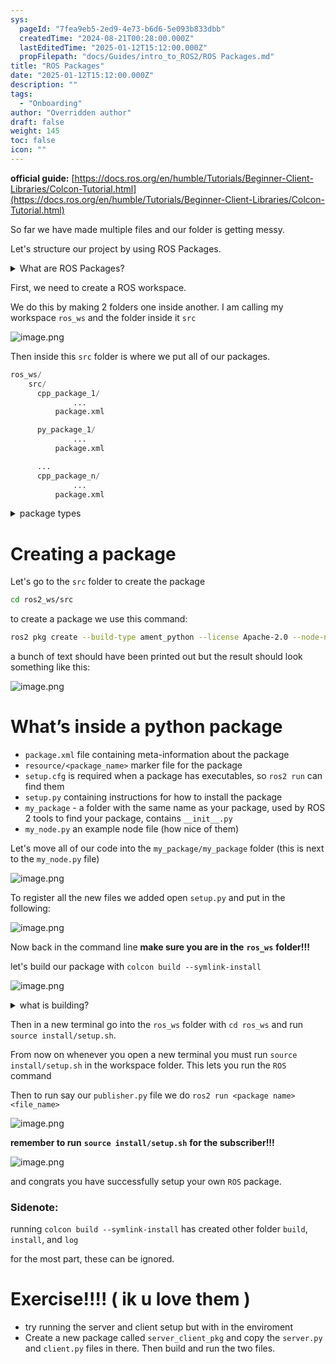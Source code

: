 ```yaml
---
sys:
  pageId: "7fea9eb5-2ed9-4e73-b6d6-5e093b833dbb"
  createdTime: "2024-08-21T00:28:00.000Z"
  lastEditedTime: "2025-01-12T15:12:00.000Z"
  propFilepath: "docs/Guides/intro_to_ROS2/ROS Packages.md"
title: "ROS Packages"
date: "2025-01-12T15:12:00.000Z"
description: ""
tags:
  - "Onboarding"
author: "Overridden author"
draft: false
weight: 145
toc: false
icon: ""
---
```


**official guide:** [https://docs.ros.org/en/humble/Tutorials/Beginner-Client-Libraries/Colcon-Tutorial.html](https://docs.ros.org/en/humble/Tutorials/Beginner-Client-Libraries/Colcon-Tutorial.html)

So far we have made multiple files and our folder is getting messy.

Let's structure our project by using ROS Packages.

<details>

<summary>What are ROS Packages?</summary>

ROS Packages are, as the name implies, packages of code that are highly sharable between ROS developers.

They consist of a folder, `package.xml` file, and source code

```python
      cpp_package_1/
		      ... imagine much code files here ..
          package.xml
```

</details>

First, we need to create a ROS workspace.

We do this by making 2 folders one inside another. I am calling my workspace `ros_ws` and the folder inside it `src`

![image.png](https://prod-files-secure.s3.us-west-2.amazonaws.com/d518164a-d88e-44d1-a4ee-3adb3bd8bce0/70706947-fd18-4537-a67b-e12946812d31/image.png?X-Amz-Algorithm=AWS4-HMAC-SHA256&X-Amz-Content-Sha256=UNSIGNED-PAYLOAD&X-Amz-Credential=ASIAZI2LB466TIDG4AEU%2F20250515%2Fus-west-2%2Fs3%2Faws4_request&X-Amz-Date=20250515T121551Z&X-Amz-Expires=3600&X-Amz-Security-Token=IQoJb3JpZ2luX2VjEHQaCXVzLXdlc3QtMiJHMEUCIBkQ3HxSozBGO7%2FZHXObif9i90JBJjzp1%2F401%2FjTrBK7AiEAiQE549aAFcnGlDxwD1js1PXffeief8OgMSaAhc8y3eEq%2FwMILRAAGgw2Mzc0MjMxODM4MDUiDKFhgeyTgG9gfH6yHyrcAxzPMAkgvdlPijE%2F5%2BqNL9pnnAXSZ9c6lxSh1WNX80Gd45lmu98tE3rt4Dco0XWwaMgmEMxvsF%2BKrtEps0Xl4lzu%2FwRB2hWpYZeQqivkHOcGDslJ7XqL6EFIuq6hmxkOjbXUHSti4lK86PTY1lijbubouQ3YBagvFpUx26SElLegKPPu%2FsiUbr%2F1%2FeTv6aUngwZLTuTrTWOjaE5qs2cAWnB30J51FpEQl%2BUgERgNGkBLY8LSFkCYwc%2Fg899PapTKFql4WSpXxsdob3AnfVDGEIHPD4QWvk2OVCcS0t%2FL0eGSHS31HLHIXR3CqEzEDMH2CqfCd1rW8yesFdWuo9Be0LAbNNwmq%2BZUCltaC%2BjrbUHYmFHu8cRhMxJwZ6p4LWHv%2ByhBDQ3fH8jwIoMk%2F8iYUJsuipmD2MBOiA2v3S%2BTmhZa%2FyHo3ox%2FXufwXw2COU%2BRrB1UtNO0XYR3RNSYQLWKEUOYd0r9A7eQpUSOItkB19plVZwzd4DoQmp8Ra7Fxb4iZ0mhH9hnxdRE5Mi258TVvNhRhmwY8ps0rfL8owe%2FbaLgFhQLHV9aRFuwWcO6DeRMUXqb%2BCW2Gm1itfNCslP6a0Djl3sbvDLTPVhJdBDgm5zok4L9gYQWQ5%2BxA7roMMOgl8EGOqUBUPywm3wB89Q68SwKfs0P1sXNVEKfB0ss%2BxEriedcG7ai8v1y5plse%2FPbbv8XLubnKhVYgF6KM0UcoHyD9ZZTRwt39ytI%2B9S%2B1gP96Ae7QL1%2BfztvQeDiMcVzzhz%2FUrm0ejkWZMaFcBdXDJH4%2BwR1y479KqlIsr%2Fk%2BDaKz3SKiOxAJtDZ8wWXnkFQxlY8DUuXxcN%2Bq5E6DG1jZmJYVuR7mkBGTKUL&X-Amz-Signature=ddf4748ca3041660dea2fe3d822506e1a1e03c3ba4d348c62de2a9fbe6d975f2&X-Amz-SignedHeaders=host&x-id=GetObject)

Then inside this `src` folder is where we put all of our packages.

```python
ros_ws/
    src/
      cpp_package_1/
		      ...
          package.xml

      py_package_1/
		      ...
          package.xml

      ...
      cpp_package_n/
		      ...
          package.xml

```

<details>

<summary>package types</summary>

packages can be either `C++` or python.

the intern file structure is different for each but for this guide we will stick to creating python packages

</details>

# Creating a package

Let's go to the `src` folder to create the package

```bash
cd ros2_ws/src
```

to create a package we use this command:

```bash
ros2 pkg create --build-type ament_python --license Apache-2.0 --node-name my_node my_package
```

a bunch of text should have been printed out but the result should look something like this:

![image.png](https://prod-files-secure.s3.us-west-2.amazonaws.com/d518164a-d88e-44d1-a4ee-3adb3bd8bce0/e6cf1e3f-8512-4a3e-b131-079f800bf3e8/image.png?X-Amz-Algorithm=AWS4-HMAC-SHA256&X-Amz-Content-Sha256=UNSIGNED-PAYLOAD&X-Amz-Credential=ASIAZI2LB466TIDG4AEU%2F20250515%2Fus-west-2%2Fs3%2Faws4_request&X-Amz-Date=20250515T121551Z&X-Amz-Expires=3600&X-Amz-Security-Token=IQoJb3JpZ2luX2VjEHQaCXVzLXdlc3QtMiJHMEUCIBkQ3HxSozBGO7%2FZHXObif9i90JBJjzp1%2F401%2FjTrBK7AiEAiQE549aAFcnGlDxwD1js1PXffeief8OgMSaAhc8y3eEq%2FwMILRAAGgw2Mzc0MjMxODM4MDUiDKFhgeyTgG9gfH6yHyrcAxzPMAkgvdlPijE%2F5%2BqNL9pnnAXSZ9c6lxSh1WNX80Gd45lmu98tE3rt4Dco0XWwaMgmEMxvsF%2BKrtEps0Xl4lzu%2FwRB2hWpYZeQqivkHOcGDslJ7XqL6EFIuq6hmxkOjbXUHSti4lK86PTY1lijbubouQ3YBagvFpUx26SElLegKPPu%2FsiUbr%2F1%2FeTv6aUngwZLTuTrTWOjaE5qs2cAWnB30J51FpEQl%2BUgERgNGkBLY8LSFkCYwc%2Fg899PapTKFql4WSpXxsdob3AnfVDGEIHPD4QWvk2OVCcS0t%2FL0eGSHS31HLHIXR3CqEzEDMH2CqfCd1rW8yesFdWuo9Be0LAbNNwmq%2BZUCltaC%2BjrbUHYmFHu8cRhMxJwZ6p4LWHv%2ByhBDQ3fH8jwIoMk%2F8iYUJsuipmD2MBOiA2v3S%2BTmhZa%2FyHo3ox%2FXufwXw2COU%2BRrB1UtNO0XYR3RNSYQLWKEUOYd0r9A7eQpUSOItkB19plVZwzd4DoQmp8Ra7Fxb4iZ0mhH9hnxdRE5Mi258TVvNhRhmwY8ps0rfL8owe%2FbaLgFhQLHV9aRFuwWcO6DeRMUXqb%2BCW2Gm1itfNCslP6a0Djl3sbvDLTPVhJdBDgm5zok4L9gYQWQ5%2BxA7roMMOgl8EGOqUBUPywm3wB89Q68SwKfs0P1sXNVEKfB0ss%2BxEriedcG7ai8v1y5plse%2FPbbv8XLubnKhVYgF6KM0UcoHyD9ZZTRwt39ytI%2B9S%2B1gP96Ae7QL1%2BfztvQeDiMcVzzhz%2FUrm0ejkWZMaFcBdXDJH4%2BwR1y479KqlIsr%2Fk%2BDaKz3SKiOxAJtDZ8wWXnkFQxlY8DUuXxcN%2Bq5E6DG1jZmJYVuR7mkBGTKUL&X-Amz-Signature=9d9dbe1594e1a335a59c820e53929a31c4cd1a4a06399f709c6ff7e9c03528e2&X-Amz-SignedHeaders=host&x-id=GetObject)

# What’s inside a python package

- `package.xml` file containing meta-information about the package
- `resource/<package_name>` marker file for the package
- `setup.cfg` is required when a package has executables, so `ros2 run` can find them
- `setup.py` containing instructions for how to install the package
- `my_package` - a folder with the same name as your package, used by ROS 2 tools to find your package, contains `__init__.py`
- `my_node.py` an example node file (how nice of them)

Let's move all of our code into the `my_package/my_package` folder (this is next to the `my_node.py` file)

![image.png](https://prod-files-secure.s3.us-west-2.amazonaws.com/d518164a-d88e-44d1-a4ee-3adb3bd8bce0/9ce58f11-0da9-4d3e-b86d-506a9685d378/image.png?X-Amz-Algorithm=AWS4-HMAC-SHA256&X-Amz-Content-Sha256=UNSIGNED-PAYLOAD&X-Amz-Credential=ASIAZI2LB466TIDG4AEU%2F20250515%2Fus-west-2%2Fs3%2Faws4_request&X-Amz-Date=20250515T121551Z&X-Amz-Expires=3600&X-Amz-Security-Token=IQoJb3JpZ2luX2VjEHQaCXVzLXdlc3QtMiJHMEUCIBkQ3HxSozBGO7%2FZHXObif9i90JBJjzp1%2F401%2FjTrBK7AiEAiQE549aAFcnGlDxwD1js1PXffeief8OgMSaAhc8y3eEq%2FwMILRAAGgw2Mzc0MjMxODM4MDUiDKFhgeyTgG9gfH6yHyrcAxzPMAkgvdlPijE%2F5%2BqNL9pnnAXSZ9c6lxSh1WNX80Gd45lmu98tE3rt4Dco0XWwaMgmEMxvsF%2BKrtEps0Xl4lzu%2FwRB2hWpYZeQqivkHOcGDslJ7XqL6EFIuq6hmxkOjbXUHSti4lK86PTY1lijbubouQ3YBagvFpUx26SElLegKPPu%2FsiUbr%2F1%2FeTv6aUngwZLTuTrTWOjaE5qs2cAWnB30J51FpEQl%2BUgERgNGkBLY8LSFkCYwc%2Fg899PapTKFql4WSpXxsdob3AnfVDGEIHPD4QWvk2OVCcS0t%2FL0eGSHS31HLHIXR3CqEzEDMH2CqfCd1rW8yesFdWuo9Be0LAbNNwmq%2BZUCltaC%2BjrbUHYmFHu8cRhMxJwZ6p4LWHv%2ByhBDQ3fH8jwIoMk%2F8iYUJsuipmD2MBOiA2v3S%2BTmhZa%2FyHo3ox%2FXufwXw2COU%2BRrB1UtNO0XYR3RNSYQLWKEUOYd0r9A7eQpUSOItkB19plVZwzd4DoQmp8Ra7Fxb4iZ0mhH9hnxdRE5Mi258TVvNhRhmwY8ps0rfL8owe%2FbaLgFhQLHV9aRFuwWcO6DeRMUXqb%2BCW2Gm1itfNCslP6a0Djl3sbvDLTPVhJdBDgm5zok4L9gYQWQ5%2BxA7roMMOgl8EGOqUBUPywm3wB89Q68SwKfs0P1sXNVEKfB0ss%2BxEriedcG7ai8v1y5plse%2FPbbv8XLubnKhVYgF6KM0UcoHyD9ZZTRwt39ytI%2B9S%2B1gP96Ae7QL1%2BfztvQeDiMcVzzhz%2FUrm0ejkWZMaFcBdXDJH4%2BwR1y479KqlIsr%2Fk%2BDaKz3SKiOxAJtDZ8wWXnkFQxlY8DUuXxcN%2Bq5E6DG1jZmJYVuR7mkBGTKUL&X-Amz-Signature=775071985d3d567c38fd51bcfef10ce87a626b5a89ccf8307cd46683a4d987fb&X-Amz-SignedHeaders=host&x-id=GetObject)

To register all the new files we added open `setup.py` and put in the following:

![image.png](https://prod-files-secure.s3.us-west-2.amazonaws.com/d518164a-d88e-44d1-a4ee-3adb3bd8bce0/1cd7c262-4cae-4496-9d75-c178537d24a2/image.png?X-Amz-Algorithm=AWS4-HMAC-SHA256&X-Amz-Content-Sha256=UNSIGNED-PAYLOAD&X-Amz-Credential=ASIAZI2LB466TIDG4AEU%2F20250515%2Fus-west-2%2Fs3%2Faws4_request&X-Amz-Date=20250515T121551Z&X-Amz-Expires=3600&X-Amz-Security-Token=IQoJb3JpZ2luX2VjEHQaCXVzLXdlc3QtMiJHMEUCIBkQ3HxSozBGO7%2FZHXObif9i90JBJjzp1%2F401%2FjTrBK7AiEAiQE549aAFcnGlDxwD1js1PXffeief8OgMSaAhc8y3eEq%2FwMILRAAGgw2Mzc0MjMxODM4MDUiDKFhgeyTgG9gfH6yHyrcAxzPMAkgvdlPijE%2F5%2BqNL9pnnAXSZ9c6lxSh1WNX80Gd45lmu98tE3rt4Dco0XWwaMgmEMxvsF%2BKrtEps0Xl4lzu%2FwRB2hWpYZeQqivkHOcGDslJ7XqL6EFIuq6hmxkOjbXUHSti4lK86PTY1lijbubouQ3YBagvFpUx26SElLegKPPu%2FsiUbr%2F1%2FeTv6aUngwZLTuTrTWOjaE5qs2cAWnB30J51FpEQl%2BUgERgNGkBLY8LSFkCYwc%2Fg899PapTKFql4WSpXxsdob3AnfVDGEIHPD4QWvk2OVCcS0t%2FL0eGSHS31HLHIXR3CqEzEDMH2CqfCd1rW8yesFdWuo9Be0LAbNNwmq%2BZUCltaC%2BjrbUHYmFHu8cRhMxJwZ6p4LWHv%2ByhBDQ3fH8jwIoMk%2F8iYUJsuipmD2MBOiA2v3S%2BTmhZa%2FyHo3ox%2FXufwXw2COU%2BRrB1UtNO0XYR3RNSYQLWKEUOYd0r9A7eQpUSOItkB19plVZwzd4DoQmp8Ra7Fxb4iZ0mhH9hnxdRE5Mi258TVvNhRhmwY8ps0rfL8owe%2FbaLgFhQLHV9aRFuwWcO6DeRMUXqb%2BCW2Gm1itfNCslP6a0Djl3sbvDLTPVhJdBDgm5zok4L9gYQWQ5%2BxA7roMMOgl8EGOqUBUPywm3wB89Q68SwKfs0P1sXNVEKfB0ss%2BxEriedcG7ai8v1y5plse%2FPbbv8XLubnKhVYgF6KM0UcoHyD9ZZTRwt39ytI%2B9S%2B1gP96Ae7QL1%2BfztvQeDiMcVzzhz%2FUrm0ejkWZMaFcBdXDJH4%2BwR1y479KqlIsr%2Fk%2BDaKz3SKiOxAJtDZ8wWXnkFQxlY8DUuXxcN%2Bq5E6DG1jZmJYVuR7mkBGTKUL&X-Amz-Signature=1a52605f7c3b5f999917d1ec29a956d210cb8975d504304fb59c17f8c229106d&X-Amz-SignedHeaders=host&x-id=GetObject)

Now back in the command line **make sure you are in the** **`ros_ws`** **folder!!!**

let's build our package with `colcon build --symlink-install`

![image.png](https://prod-files-secure.s3.us-west-2.amazonaws.com/d518164a-d88e-44d1-a4ee-3adb3bd8bce0/2f2a0d27-b173-48fd-b189-5f5c0ce65619/image.png?X-Amz-Algorithm=AWS4-HMAC-SHA256&X-Amz-Content-Sha256=UNSIGNED-PAYLOAD&X-Amz-Credential=ASIAZI2LB466TIDG4AEU%2F20250515%2Fus-west-2%2Fs3%2Faws4_request&X-Amz-Date=20250515T121551Z&X-Amz-Expires=3600&X-Amz-Security-Token=IQoJb3JpZ2luX2VjEHQaCXVzLXdlc3QtMiJHMEUCIBkQ3HxSozBGO7%2FZHXObif9i90JBJjzp1%2F401%2FjTrBK7AiEAiQE549aAFcnGlDxwD1js1PXffeief8OgMSaAhc8y3eEq%2FwMILRAAGgw2Mzc0MjMxODM4MDUiDKFhgeyTgG9gfH6yHyrcAxzPMAkgvdlPijE%2F5%2BqNL9pnnAXSZ9c6lxSh1WNX80Gd45lmu98tE3rt4Dco0XWwaMgmEMxvsF%2BKrtEps0Xl4lzu%2FwRB2hWpYZeQqivkHOcGDslJ7XqL6EFIuq6hmxkOjbXUHSti4lK86PTY1lijbubouQ3YBagvFpUx26SElLegKPPu%2FsiUbr%2F1%2FeTv6aUngwZLTuTrTWOjaE5qs2cAWnB30J51FpEQl%2BUgERgNGkBLY8LSFkCYwc%2Fg899PapTKFql4WSpXxsdob3AnfVDGEIHPD4QWvk2OVCcS0t%2FL0eGSHS31HLHIXR3CqEzEDMH2CqfCd1rW8yesFdWuo9Be0LAbNNwmq%2BZUCltaC%2BjrbUHYmFHu8cRhMxJwZ6p4LWHv%2ByhBDQ3fH8jwIoMk%2F8iYUJsuipmD2MBOiA2v3S%2BTmhZa%2FyHo3ox%2FXufwXw2COU%2BRrB1UtNO0XYR3RNSYQLWKEUOYd0r9A7eQpUSOItkB19plVZwzd4DoQmp8Ra7Fxb4iZ0mhH9hnxdRE5Mi258TVvNhRhmwY8ps0rfL8owe%2FbaLgFhQLHV9aRFuwWcO6DeRMUXqb%2BCW2Gm1itfNCslP6a0Djl3sbvDLTPVhJdBDgm5zok4L9gYQWQ5%2BxA7roMMOgl8EGOqUBUPywm3wB89Q68SwKfs0P1sXNVEKfB0ss%2BxEriedcG7ai8v1y5plse%2FPbbv8XLubnKhVYgF6KM0UcoHyD9ZZTRwt39ytI%2B9S%2B1gP96Ae7QL1%2BfztvQeDiMcVzzhz%2FUrm0ejkWZMaFcBdXDJH4%2BwR1y479KqlIsr%2Fk%2BDaKz3SKiOxAJtDZ8wWXnkFQxlY8DUuXxcN%2Bq5E6DG1jZmJYVuR7mkBGTKUL&X-Amz-Signature=bb7afdfb4b4f9c4bd65a0f309faa70df4c296e3811d0e42a2159043790f7293b&X-Amz-SignedHeaders=host&x-id=GetObject)

<details>

<summary>what is building?</summary>

if you are a CS major at Rose-Hulman you will learn the answer to this in CSSE132

but TLDR; is it combines all the code files into one program that can be run easily 

</details>

Then in a new terminal go into the `ros_ws` folder with `cd ros_ws` and run `source install/setup.sh`. 

From now on whenever you open a new terminal you must run `source install/setup.sh` in the workspace folder. This lets you run the `ROS` command

Then to run say our `publisher.py` file we do `ros2 run <package name> <file_name>`

![image.png](https://prod-files-secure.s3.us-west-2.amazonaws.com/d518164a-d88e-44d1-a4ee-3adb3bd8bce0/4f4b1219-3a44-4632-aa0a-ce3471699f59/image.png?X-Amz-Algorithm=AWS4-HMAC-SHA256&X-Amz-Content-Sha256=UNSIGNED-PAYLOAD&X-Amz-Credential=ASIAZI2LB466TIDG4AEU%2F20250515%2Fus-west-2%2Fs3%2Faws4_request&X-Amz-Date=20250515T121551Z&X-Amz-Expires=3600&X-Amz-Security-Token=IQoJb3JpZ2luX2VjEHQaCXVzLXdlc3QtMiJHMEUCIBkQ3HxSozBGO7%2FZHXObif9i90JBJjzp1%2F401%2FjTrBK7AiEAiQE549aAFcnGlDxwD1js1PXffeief8OgMSaAhc8y3eEq%2FwMILRAAGgw2Mzc0MjMxODM4MDUiDKFhgeyTgG9gfH6yHyrcAxzPMAkgvdlPijE%2F5%2BqNL9pnnAXSZ9c6lxSh1WNX80Gd45lmu98tE3rt4Dco0XWwaMgmEMxvsF%2BKrtEps0Xl4lzu%2FwRB2hWpYZeQqivkHOcGDslJ7XqL6EFIuq6hmxkOjbXUHSti4lK86PTY1lijbubouQ3YBagvFpUx26SElLegKPPu%2FsiUbr%2F1%2FeTv6aUngwZLTuTrTWOjaE5qs2cAWnB30J51FpEQl%2BUgERgNGkBLY8LSFkCYwc%2Fg899PapTKFql4WSpXxsdob3AnfVDGEIHPD4QWvk2OVCcS0t%2FL0eGSHS31HLHIXR3CqEzEDMH2CqfCd1rW8yesFdWuo9Be0LAbNNwmq%2BZUCltaC%2BjrbUHYmFHu8cRhMxJwZ6p4LWHv%2ByhBDQ3fH8jwIoMk%2F8iYUJsuipmD2MBOiA2v3S%2BTmhZa%2FyHo3ox%2FXufwXw2COU%2BRrB1UtNO0XYR3RNSYQLWKEUOYd0r9A7eQpUSOItkB19plVZwzd4DoQmp8Ra7Fxb4iZ0mhH9hnxdRE5Mi258TVvNhRhmwY8ps0rfL8owe%2FbaLgFhQLHV9aRFuwWcO6DeRMUXqb%2BCW2Gm1itfNCslP6a0Djl3sbvDLTPVhJdBDgm5zok4L9gYQWQ5%2BxA7roMMOgl8EGOqUBUPywm3wB89Q68SwKfs0P1sXNVEKfB0ss%2BxEriedcG7ai8v1y5plse%2FPbbv8XLubnKhVYgF6KM0UcoHyD9ZZTRwt39ytI%2B9S%2B1gP96Ae7QL1%2BfztvQeDiMcVzzhz%2FUrm0ejkWZMaFcBdXDJH4%2BwR1y479KqlIsr%2Fk%2BDaKz3SKiOxAJtDZ8wWXnkFQxlY8DUuXxcN%2Bq5E6DG1jZmJYVuR7mkBGTKUL&X-Amz-Signature=cbf162d2e97ef1a4dcc83092c070bf465361657966ab18a59d3c335882abf98f&X-Amz-SignedHeaders=host&x-id=GetObject)

**remember to run** **`source install/setup.sh`** **for the subscriber!!!**

![image.png](https://prod-files-secure.s3.us-west-2.amazonaws.com/d518164a-d88e-44d1-a4ee-3adb3bd8bce0/02121119-dad4-49ec-8356-c956108b4243/image.png?X-Amz-Algorithm=AWS4-HMAC-SHA256&X-Amz-Content-Sha256=UNSIGNED-PAYLOAD&X-Amz-Credential=ASIAZI2LB466TIDG4AEU%2F20250515%2Fus-west-2%2Fs3%2Faws4_request&X-Amz-Date=20250515T121551Z&X-Amz-Expires=3600&X-Amz-Security-Token=IQoJb3JpZ2luX2VjEHQaCXVzLXdlc3QtMiJHMEUCIBkQ3HxSozBGO7%2FZHXObif9i90JBJjzp1%2F401%2FjTrBK7AiEAiQE549aAFcnGlDxwD1js1PXffeief8OgMSaAhc8y3eEq%2FwMILRAAGgw2Mzc0MjMxODM4MDUiDKFhgeyTgG9gfH6yHyrcAxzPMAkgvdlPijE%2F5%2BqNL9pnnAXSZ9c6lxSh1WNX80Gd45lmu98tE3rt4Dco0XWwaMgmEMxvsF%2BKrtEps0Xl4lzu%2FwRB2hWpYZeQqivkHOcGDslJ7XqL6EFIuq6hmxkOjbXUHSti4lK86PTY1lijbubouQ3YBagvFpUx26SElLegKPPu%2FsiUbr%2F1%2FeTv6aUngwZLTuTrTWOjaE5qs2cAWnB30J51FpEQl%2BUgERgNGkBLY8LSFkCYwc%2Fg899PapTKFql4WSpXxsdob3AnfVDGEIHPD4QWvk2OVCcS0t%2FL0eGSHS31HLHIXR3CqEzEDMH2CqfCd1rW8yesFdWuo9Be0LAbNNwmq%2BZUCltaC%2BjrbUHYmFHu8cRhMxJwZ6p4LWHv%2ByhBDQ3fH8jwIoMk%2F8iYUJsuipmD2MBOiA2v3S%2BTmhZa%2FyHo3ox%2FXufwXw2COU%2BRrB1UtNO0XYR3RNSYQLWKEUOYd0r9A7eQpUSOItkB19plVZwzd4DoQmp8Ra7Fxb4iZ0mhH9hnxdRE5Mi258TVvNhRhmwY8ps0rfL8owe%2FbaLgFhQLHV9aRFuwWcO6DeRMUXqb%2BCW2Gm1itfNCslP6a0Djl3sbvDLTPVhJdBDgm5zok4L9gYQWQ5%2BxA7roMMOgl8EGOqUBUPywm3wB89Q68SwKfs0P1sXNVEKfB0ss%2BxEriedcG7ai8v1y5plse%2FPbbv8XLubnKhVYgF6KM0UcoHyD9ZZTRwt39ytI%2B9S%2B1gP96Ae7QL1%2BfztvQeDiMcVzzhz%2FUrm0ejkWZMaFcBdXDJH4%2BwR1y479KqlIsr%2Fk%2BDaKz3SKiOxAJtDZ8wWXnkFQxlY8DUuXxcN%2Bq5E6DG1jZmJYVuR7mkBGTKUL&X-Amz-Signature=d563fa7bb351c3c91d899b4ab75d3da9c8af299991bb7cbd88c078fe8b8afc02&X-Amz-SignedHeaders=host&x-id=GetObject)

and congrats you have successfully setup your own `ROS` package.

### Sidenote:

running `colcon build --symlink-install` has created other folder `build`, `install`, and `log`

for the most part, these can be ignored.

# Exercise!!!! ( ik u love them )

- try running the server and client setup but with in the enviroment
- Create a new package called `server_client_pkg` and copy the `server.py` and `client.py` files in there. Then build and run the two files.
